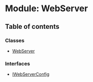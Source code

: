 # Module: WebServer

## Table of contents

### Classes

- [WebServer](../wiki/WebServer.WebServer)

### Interfaces

- [IWebServerConfig](../wiki/WebServer.IWebServerConfig)

